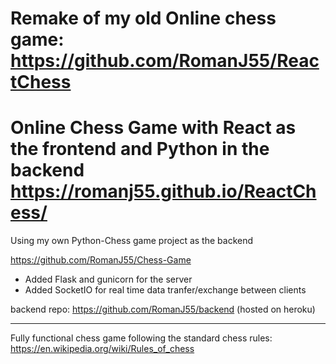 # Remake of my old Online chess game: https://github.com/RomanJ55/ReactChess

# Online Chess Game with React as the frontend and Python in the backend https://romanj55.github.io/ReactChess/

Using my own Python-Chess game project as the backend

https://github.com/RomanJ55/Chess-Game

- Added Flask and gunicorn for the server
- Added SocketIO for real time data tranfer/exchange between clients

backend repo: https://github.com/RomanJ55/backend (hosted on heroku)

---

Fully functional chess game following the standard chess rules: https://en.wikipedia.org/wiki/Rules_of_chess
